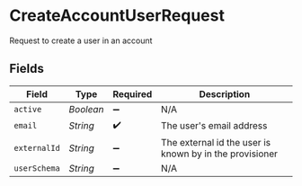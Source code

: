 # CreateAccountUserRequest

Request to create a user in an account


## Fields

| Field                                                   | Type                                                    | Required                                                | Description                                             |
| ------------------------------------------------------- | ------------------------------------------------------- | ------------------------------------------------------- | ------------------------------------------------------- |
| `active`                                                | *Boolean*                                               | :heavy_minus_sign:                                      | N/A                                                     |
| `email`                                                 | *String*                                                | :heavy_check_mark:                                      | The user's email address                                |
| `externalId`                                            | *String*                                                | :heavy_minus_sign:                                      | The external id the user is known by in the provisioner |
| `userSchema`                                            | *String*                                                | :heavy_minus_sign:                                      | N/A                                                     |